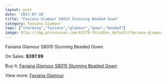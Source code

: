 ```yaml
---
layout: post
date: '2017-07-30'
title: "Faviana Glamour S8015 Stunning Beaded Gown"
category: Faviana Glamour
tags: ["charming","faviana","glamour","gown","beaded"]
image: http://img.princessan.com/43279-thickbox_default/faviana-glamour-s8015-stunning-beaded-gown.jpg
---
```

Faviana Glamour S8015 Stunning Beaded Gown

On Sales: **$397.99**
<a href="https://www.princessan.com/en/faviana-glamour/20141-faviana-glamour-s8015-stunning-beaded-gown.html"><amp-img layout="responsive" width="600" height="600" src="//img.princessan.com/43279-thickbox_default/faviana-glamour-s8015-stunning-beaded-gown.jpg" alt="Faviana Glamour S8015 Stunning Beaded Gown 0" /></a>
<a href="https://www.princessan.com/en/faviana-glamour/20141-faviana-glamour-s8015-stunning-beaded-gown.html"><amp-img layout="responsive" width="600" height="600" src="//img.princessan.com/43282-thickbox_default/faviana-glamour-s8015-stunning-beaded-gown.jpg" alt="Faviana Glamour S8015 Stunning Beaded Gown 1" /></a>
<a href="https://www.princessan.com/en/faviana-glamour/20141-faviana-glamour-s8015-stunning-beaded-gown.html"><amp-img layout="responsive" width="600" height="600" src="//img.princessan.com/43281-thickbox_default/faviana-glamour-s8015-stunning-beaded-gown.jpg" alt="Faviana Glamour S8015 Stunning Beaded Gown 2" /></a>
<a href="https://www.princessan.com/en/faviana-glamour/20141-faviana-glamour-s8015-stunning-beaded-gown.html"><amp-img layout="responsive" width="600" height="600" src="//img.princessan.com/43280-thickbox_default/faviana-glamour-s8015-stunning-beaded-gown.jpg" alt="Faviana Glamour S8015 Stunning Beaded Gown 3" /></a>

Buy it: [Faviana Glamour S8015 Stunning Beaded Gown](https://www.princessan.com/en/faviana-glamour/20141-faviana-glamour-s8015-stunning-beaded-gown.html "Faviana Glamour S8015 Stunning Beaded Gown")

View more: [Faviana Glamour](https://www.princessan.com/en/183-faviana-glamour "Faviana Glamour")